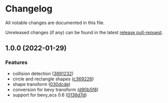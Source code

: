 # Changelog

All notable changes are documented in this file.

Unreleased changes (if any) can be found in the latest [release pull-request].

[release pull-request]: https://github.com/jcornaz/impacted/pulls?q=is%3Apr+is%3Aopen+label%3A%22autorelease%3A+pending%22


## 1.0.0 (2022-01-29)

### Features

* collision detection ([3891232](https://github.com/jcornaz/impacted/commit/389123278cf4c056c9e36e4d9985ddf1c05d5102))
* circle and rectangle shapes ([c369226](https://github.com/jcornaz/impacted/commit/c369226516bea6750b653ea544ffc151b5addfff))
* shape transform ([030dcde](https://github.com/jcornaz/impacted/commit/030dcde6807a42cb6b5fac4b14cad6e2e8c5455d))
* conversion for bevy transform ([d90b5f8](https://github.com/jcornaz/impacted/commit/d90b5f866d936c37809d54b7bdeb56d51cf0d098))
* support for bevy_ecs 0.6 ([0136d7d](https://github.com/jcornaz/impacted/commit/0136d7d4dc3f10ed1ed7b50e6b67c4884124168a))
